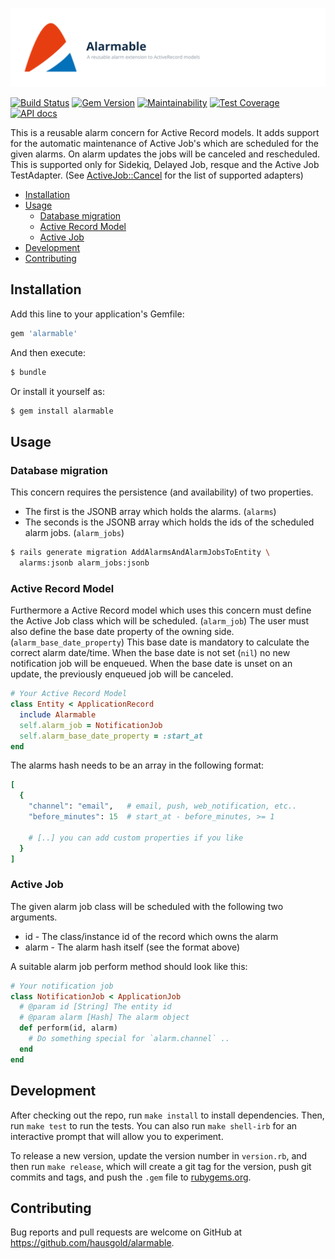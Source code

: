 ![Alarmable](doc/assets/project.svg)

[![Build Status](https://travis-ci.org/hausgold/alarmable.svg?branch=master)](https://travis-ci.org/hausgold/alarmable)
[![Gem Version](https://badge.fury.io/rb/alarmable.svg)](https://badge.fury.io/rb/alarmable)
[![Maintainability](https://api.codeclimate.com/v1/badges/4181ffca902206ff7648/maintainability)](https://codeclimate.com/repos/5cac8b574719e676d50060ee/maintainability)
[![Test Coverage](https://api.codeclimate.com/v1/badges/4181ffca902206ff7648/test_coverage)](https://codeclimate.com/repos/5cac8b574719e676d50060ee/test_coverage)
[![API docs](https://img.shields.io/badge/docs-API-blue.svg)](https://www.rubydoc.info/gems/alarmable)

This is a reusable alarm concern for Active Record models. It adds support for
the automatic maintenance of Active Job's which are scheduled for the given
alarms. On alarm updates the jobs will be canceled and rescheduled. This is
supported only for Sidekiq, Delayed Job, resque and the Active Job TestAdapter.
(See [ActiveJob::Cancel](https://github.com/y-yagi/activejob-cancel) for the
list of supported adapters)

- [Installation](#installation)
- [Usage](#usage)
  - [Database migration](#database-migration)
  - [Active Record Model](#active-record-model)
  - [Active Job](#active-job)
- [Development](#development)
- [Contributing](#contributing)

## Installation

Add this line to your application's Gemfile:

```ruby
gem 'alarmable'
```

And then execute:

```bash
$ bundle
```

Or install it yourself as:

```bash
$ gem install alarmable
```

## Usage

### Database migration

This concern requires the persistence (and availability) of two properties.

* The first is the JSONB array which holds the alarms. (`alarms`)
* The seconds is the JSONB array which holds the ids of the
  scheduled alarm jobs. (`alarm_jobs`)

```bash
$ rails generate migration AddAlarmsAndAlarmJobsToEntity \
  alarms:jsonb alarm_jobs:jsonb
```

### Active Record Model

Furthermore a Active Record model which uses this concern must define the
Active Job class which will be scheduled. (`alarm_job`) The user must also
define the base date property of the owning side.
(`alarm_base_date_property`) This base date is mandatory to calculate the
correct alarm date/time. When the base date is not set (`nil`) no new
notification job will be enqueued. When the base date is unset on an update,
the previously enqueued job will be canceled.

```ruby
# Your Active Record Model
class Entity < ApplicationRecord
  include Alarmable
  self.alarm_job = NotificationJob
  self.alarm_base_date_property = :start_at
end
```

The alarms hash needs to be an array in the following format:

```ruby
[
  {
    "channel": "email",   # email, push, web_notification, etc..
    "before_minutes": 15  # start_at - before_minutes, >= 1

    # [..] you can add custom properties if you like
  }
]
```

### Active Job

The given alarm job class will be scheduled with the following two arguments.

* id - The class/instance id of the record which owns the alarm
* alarm - The alarm hash itself (see the format above)

A suitable alarm job perform method should look like this:

```ruby
# Your notification job
class NotificationJob < ApplicationJob
  # @param id [String] The entity id
  # @param alarm [Hash] The alarm object
  def perform(id, alarm)
    # Do something special for `alarm.channel` ..
  end
end
```

## Development

After checking out the repo, run `make install` to install dependencies. Then,
run `make test` to run the tests. You can also run `make shell-irb` for an
interactive prompt that will allow you to experiment.

To release a new version, update the version number in `version.rb`, and then
run `make release`, which will create a git tag for the version, push git
commits and tags, and push the `.gem` file to
[rubygems.org](https://rubygems.org).

## Contributing

Bug reports and pull requests are welcome on GitHub at
https://github.com/hausgold/alarmable.

